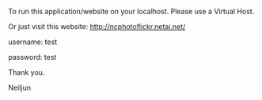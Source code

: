 To run this application/website on your localhost. Please use a Virtual Host.

Or just visit this website: http://ncphotoflickr.netai.net/

username: test

password: test

Thank you.

Neiljun
